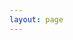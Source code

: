 ```yaml
---
layout: page
---
```


<script setup>
import OpenAPI from '../components/OpenAPI.vue'
</script>

<OpenAPI spec-url="https://gamefabric.github.io/alloc-allocator/registry-spec.json"/>
